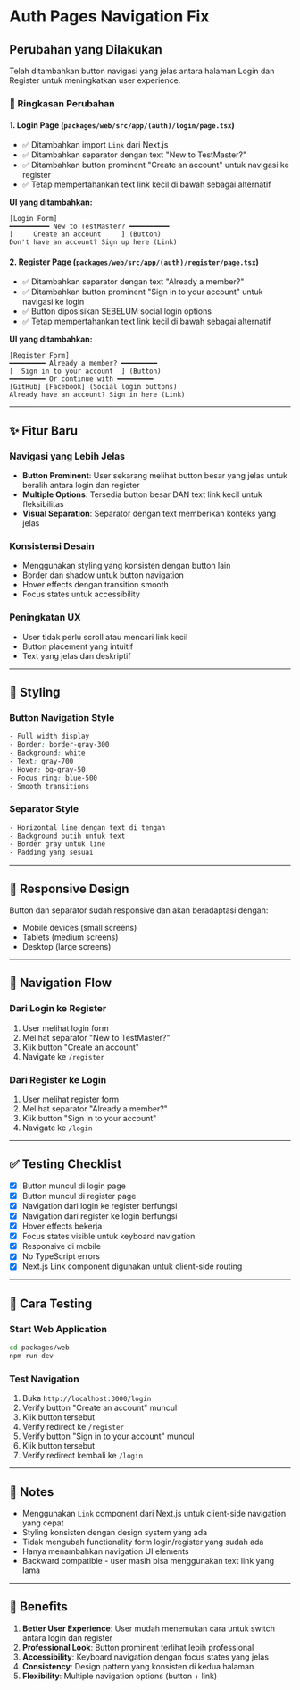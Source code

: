 # Auth Pages Navigation Fix

## Perubahan yang Dilakukan

Telah ditambahkan button navigasi yang jelas antara halaman Login dan Register untuk meningkatkan user experience.

### 📝 Ringkasan Perubahan

#### 1. **Login Page** (`packages/web/src/app/(auth)/login/page.tsx`)
- ✅ Ditambahkan import `Link` dari Next.js
- ✅ Ditambahkan separator dengan text "New to TestMaster?"
- ✅ Ditambahkan button prominent "Create an account" untuk navigasi ke register
- ✅ Tetap mempertahankan text link kecil di bawah sebagai alternatif

**UI yang ditambahkan:**
```
[Login Form]
━━━━━━━━━━ New to TestMaster? ━━━━━━━━━━
[     Create an account     ] (Button)
Don't have an account? Sign up here (Link)
```

#### 2. **Register Page** (`packages/web/src/app/(auth)/register/page.tsx`)
- ✅ Ditambahkan separator dengan text "Already a member?"
- ✅ Ditambahkan button prominent "Sign in to your account" untuk navigasi ke login
- ✅ Button diposisikan SEBELUM social login options
- ✅ Tetap mempertahankan text link kecil di bawah sebagai alternatif

**UI yang ditambahkan:**
```
[Register Form]
━━━━━━━━━ Already a member? ━━━━━━━━━
[  Sign in to your account  ] (Button)
━━━━━━━━━ Or continue with ━━━━━━━━━
[GitHub] [Facebook] (Social login buttons)
Already have an account? Sign in here (Link)
```

---

## ✨ Fitur Baru

### Navigasi yang Lebih Jelas
- **Button Prominent**: User sekarang melihat button besar yang jelas untuk beralih antara login dan register
- **Multiple Options**: Tersedia button besar DAN text link kecil untuk fleksibilitas
- **Visual Separation**: Separator dengan text memberikan konteks yang jelas

### Konsistensi Desain
- Menggunakan styling yang konsisten dengan button lain
- Border dan shadow untuk button navigation
- Hover effects dengan transition smooth
- Focus states untuk accessibility

### Peningkatan UX
- User tidak perlu scroll atau mencari link kecil
- Button placement yang intuitif
- Text yang jelas dan deskriptif

---

## 🎨 Styling

### Button Navigation Style
```css
- Full width display
- Border: border-gray-300
- Background: white
- Text: gray-700
- Hover: bg-gray-50
- Focus ring: blue-500
- Smooth transitions
```

### Separator Style
```css
- Horizontal line dengan text di tengah
- Background putih untuk text
- Border gray untuk line
- Padding yang sesuai
```

---

## 📱 Responsive Design

Button dan separator sudah responsive dan akan beradaptasi dengan:
- Mobile devices (small screens)
- Tablets (medium screens)
- Desktop (large screens)

---

## 🔗 Navigation Flow

### Dari Login ke Register
1. User melihat login form
2. Melihat separator "New to TestMaster?"
3. Klik button "Create an account"
4. Navigate ke `/register`

### Dari Register ke Login
1. User melihat register form
2. Melihat separator "Already a member?"
3. Klik button "Sign in to your account"
4. Navigate ke `/login`

---

## ✅ Testing Checklist

- [x] Button muncul di login page
- [x] Button muncul di register page
- [x] Navigation dari login ke register berfungsi
- [x] Navigation dari register ke login berfungsi
- [x] Hover effects bekerja
- [x] Focus states visible untuk keyboard navigation
- [x] Responsive di mobile
- [x] No TypeScript errors
- [x] Next.js Link component digunakan untuk client-side routing

---

## 🚀 Cara Testing

### Start Web Application
```bash
cd packages/web
npm run dev
```

### Test Navigation
1. Buka `http://localhost:3000/login`
2. Verify button "Create an account" muncul
3. Klik button tersebut
4. Verify redirect ke `/register`
5. Verify button "Sign in to your account" muncul
6. Klik button tersebut
7. Verify redirect kembali ke `/login`

---

## 📝 Notes

- Menggunakan `Link` component dari Next.js untuk client-side navigation yang cepat
- Styling konsisten dengan design system yang ada
- Tidak mengubah functionality form login/register yang sudah ada
- Hanya menambahkan navigation UI elements
- Backward compatible - user masih bisa menggunakan text link yang lama

---

## 🎯 Benefits

1. **Better User Experience**: User mudah menemukan cara untuk switch antara login dan register
2. **Professional Look**: Button prominent terlihat lebih professional
3. **Accessibility**: Keyboard navigation dengan focus states yang jelas
4. **Consistency**: Design pattern yang konsisten di kedua halaman
5. **Flexibility**: Multiple navigation options (button + link)
